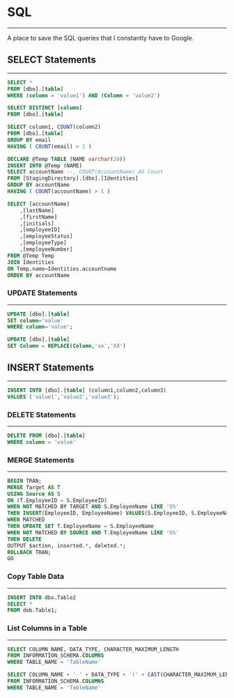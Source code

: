 # SQL

---

A place to save the SQL queries that I constantly have to Google.

## SELECT Statements

---

```sql
SELECT *
FROM [dbo].[table]
WHERE (column = 'value1') AND (Column = 'value2')
```

```sql
SELECT DISTINCT [column]
FROM [dbo].[table]
```

```sql
SELECT column1, COUNT(column2)
FROM [dbo].[table]
GROUP BY email
HAVING ( COUNT(email) > 1 )
```

```sql
DECLARE @Temp TABLE (NAME varchar(20))
INSERT INTO @Temp (NAME)
SELECT accountName --, COUNT(AccountName) AS Count
FROM [StagingDirectory].[dbo].[Identities]
GROUP BY accountName
HAVING ( COUNT(accountName) > 1 )
```

```sql
SELECT [accountName]
    ,[lastName]
    ,[firstName]
    ,[initials]
    ,[employeeID]
    ,[employeeStatus]
    ,[employeeType]
    ,[employeeNumber]
FROM @Temp Temp
JOIN Identities
ON Temp.name=Identities.accountname
ORDER BY accountName
```

### UPDATE Statements

---

```sql
UPDATE [dbo].[table]
SET column='value'
WHERE column='value';
```

```sql
UPDATE [dbo].[table]
SET Column = REPLACE(Column,'xx','XX')
```

## INSERT Statements

---

```sql
INSERT INTO [dbo].[table] (column1,column2,column3)
VALUES ('value1','value2','value3');
```

### DELETE Statements

---

```sql
DELETE FROM [dbo].[table]
WHERE column = 'value'
```

### MERGE Statements

---

```sql
BEGIN TRAN;
MERGE Target AS T
USING Source AS S
ON (T.EmployeeID = S.EmployeeID)
WHEN NOT MATCHED BY TARGET AND S.EmployeeName LIKE 'S%'
THEN INSERT(EmployeeID, EmployeeName) VALUES(S.EmployeeID, S.EmployeeName)
WHEN MATCHED
THEN UPDATE SET T.EmployeeName = S.EmployeeName
WHEN NOT MATCHED BY SOURCE AND T.EmployeeName LIKE 'S%'
THEN DELETE
OUTPUT $action, inserted.*, deleted.*;
ROLLBACK TRAN;
GO
```

### Copy Table Data

---

```sql
INSERT INTO dbo.Table2
SELECT *
FROM dob.Table1;
```

### List Columns in a Table

---

```sql
SELECT COLUMN_NAME, DATA_TYPE, CHARACTER_MAXIMUM_LENGTH
FROM INFORMATION_SCHEMA.COLUMNS
WHERE TABLE_NAME = 'TableName'
```

```sql
SELECT COLUMN_NAME + ' ' + DATA_TYPE + '(' + CAST(CHARACTER_MAXIMUM_LENGTH AS varchar) + ')' AS Columns
FROM INFORMATION_SCHEMA.COLUMNS
WHERE TABLE_NAME = 'TableName'
```
